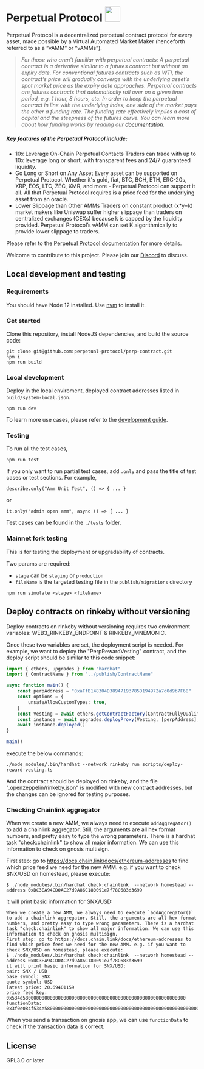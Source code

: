 #  Perpetual Protocol <img src="https://perp.fi/images/color.png" width="40">

Perpetual Protocol is a decentralized perpetual contract protocol for every asset, made possible by a Virtual Automated Market Maker (henceforth referred to as a “vAMM” or “vAMMs”).
>*For those who aren’t familiar with perpetual contracts: A perpetual contract is a derivative similar to a futures contract but without an expiry date. For conventional futures contracts such as WTI, the contract’s price will gradually converge with the underlying asset’s spot market price as the expiry date approaches. Perpetual contracts are futures contracts that automatically roll over on a given time period, e.g. 1 hour, 8 hours, etc. In order to keep the perpetual contract in line with the underlying index, one side of the market pays the other a funding rate. The funding rate effectively implies a cost of capital and the steepness of the futures curve. You can learn more about how funding works by reading our [documentation](https://docs.perp.fi/).*

##### Key features of the Perpetual Protocol include:
  - 10x Leverage On-Chain Perpetual Contacts
Traders can trade with up to 10x leverage long or short, with transparent fees and 24/7 guaranteed liquidity.
  - Go Long or Short on Any Asset
Every asset can be supported on Perpetual Protocol. Whether it's gold, fiat, BTC, BCH, ETH, ERC-20s, XRP, EOS, LTC, ZEC, XMR, and more - Perpetual Protocol can support it all. All that Perpetual Protocol requires is a price feed for the underlying asset from an oracle.
  - Lower Slippage than Other AMMs
Traders on constant product (x*y=k) market makers like Uniswap suffer higher slippage than traders on centralized exchanges (CEXs) because k is capped by the liquidity provided. Perpetual Protocol’s vAMM can set K algorithmically to provide lower slippage to traders.

Please refer to the [Perpetual Protocol documentation](https://docs.perp.fi/) for more details.

Welcome to contribute to this project.  Please join our [Discord](https://discord.gg/mYKKRTn) to discuss.

## Local development and testing
### Requirements
You should have Node 12 installed. Use [nvm](https://github.com/nvm-sh/nvm) to install it.

### Get started
Clone this repository, install NodeJS dependencies, and build the source code:
```
git clone git@github.com:perpetual-protocol/perp-contract.git
npm i
npm run build
```


### Local development
Deploy in the local enviroment, deployed contract addresses listed in `build/system-local.json`.
```
npm run dev
```

To learn more use cases, please refer to the [development guide](https://docs.perp.fi/sdk-documentation/smart-contract-javascript-dev-guide).

### Testing
To run all the test cases,
```
npm run test
```

If you only want to run partial test cases, add `.only` and pass the title of test cases or test sections. For example,
```
describe.only("Amm Unit Test", () => { ... }
```
or
```
it.only("admin open amm", async () => { ... }
```

Test cases can be found in the `./tests` folder.

### Mainnet fork testing
This is for testing the deployment or upgradability of contracts.

Two params are required: 
- `stage` can be `staging` or `production`
- `fileName` is the targeted testing file in the `publish/migrations` directory
```
npm run simulate <stage> <fileName>
```

## Deploy contracts on rinkeby without versioning

Deploy contracts on rinkeby without versioning requires two environment variables: WEB3_RINKEBY_ENDPOINT & RINKEBY_MNEMONIC.

Once these two variables are set, the deployment script is needed. For example, we want to deploy the "PerpRewardVesting" contract, and the deploy script should be similar to this code snippet:

```typescript
import { ethers, upgrades } from "hardhat"
import { ContractName } from "../publish/ContractName"

async function main() {
    const perpAddress = "0xaFfB148304D38947193785D194972a7d0d9b7F68"
    const options = {
        unsafeAllowCustomTypes: true,
    }
    const Vesting = await ethers.getContractFactory(ContractFullyQualifiedName.PerpRewardVesting)
    const instance = await upgrades.deployProxy(Vesting, [perpAddress], options)
    await instance.deployed()
}

main()

```

execute the below commands:

```shell
./node_modules/.bin/hardhat --network rinkeby run scripts/deploy-reward-vesting.ts
```

And the contract should be deployed on rinkeby, and the file ".openzeppelin/rinkeby.json" is modified with new contract addresses, but the changes can be ignored for testing purposes.

### Checking Chainlink aggregator

When we create a new AMM, we always need to execute `addAggregator()` to add a chainlink aggregator. Still, the arguments are all hex format numbers, and pretty easy to type the wrong parameters. There is a hardhat task "check:chainlink" to show all major information. We can use this information to check on gnosis multisign.

First step: go to https://docs.chain.link/docs/ethereum-addresses to find which price feed we need for the new AMM. e.g. if you want to check SNX/USD on homestead, please execute:

```shell
$ ./node_modules/.bin/hardhat check:chainlink  --network homestead --address 0xDC3EA94CD0AC27d9A86C180091e7f78C683d3699
```

it will print basic information for SNX/USD:

```
When we create a new AMM, we always need to execute `addAggregator()` to add a chainlink aggregator. Still, the arguments are all hex format numbers, and pretty easy to type wrong parameters. There is a hardhat task "check:chainlink" to show all major information. We can use this information to check on gnosis multisign.
First step: go to https://docs.chain.link/docs/ethereum-addresses to find which price feed we need for the new AMM. e.g. if you want to check SNX/USD on homestead, please execute:
$ ./node_modules/.bin/hardhat check:chainlink  --network homestead --address 0xDC3EA94CD0AC27d9A86C180091e7f78C683d3699
it will print basic information for SNX/USD:
pair: SNX / USD
base symbol: SNX
quote symbol: USD
latest price: 20.69401159
price feed key: 0x534e580000000000000000000000000000000000000000000000000000000000
functionData: 0x3f0e084f534e580000000000000000000000000000000000000000000000000000000000000000000000000000000000dc3ea94cd0ac27d9a86c180091e7f78c683d3699
```

When you send a transaction on gnosis app, we can use `functionData` to check if the transaction data is correct.

## License
GPL3.0 or later
